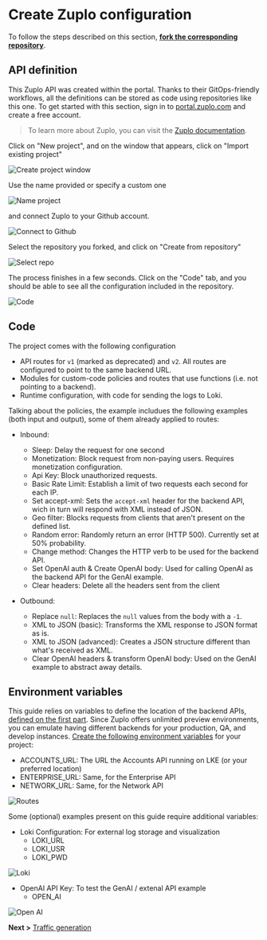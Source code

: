 # Create Zuplo configuration

To follow the steps described on this section, **[fork the corresponding repository](https://github.com/jgaonakm/jericalla-mobile-api-mgr)**.

## API definition

This Zuplo API was created within the portal. Thanks to their GitOps-friendly workflows, all the definitions can be stored as code using repositories like this one. To get started with this section, sign in to [portal.zuplo.com](portal.zuplo.com) and create a free account.

> To learn more about Zuplo, you can visit the [Zuplo documentation](https://zuplo.com/docs).

Click on "New project", and on the window that appears, click on "Import existing project"

![Create project window](img/create-project.png)

Use the name provided or specify a custom one

![Name project](img/name-project.png)

and connect Zuplo to your Github account.

![Connect to Github](img/authorize-zuplo.png)

Select the repository you forked, and click on "Create from repository"

![Select repo](img/select-repo.png)

The process finishes in a few seconds. Click on the "Code" tab, and you should be able to see all the configuration included in the repository.

![Code](img/code.png)

## Code

The project comes with the following configuration

- API routes for `v1` (marked as deprecated) and `v2`. All routes are configured to point to the same backend URL.
- Modules for custom-code policies and routes that use functions (i.e. not pointing to a backend).
- Runtime configuration, with code for sending the logs to Loki.

Talking about the policies, the example includues the following examples (both input and output), some of them already applied to routes:

- Inbound:
  - Sleep: Delay the request for one second
  - Monetization: Block request from non-paying users. Requires monetization configuration.
  - Api Key: Block unauthorized requests.
  - Basic Rate Limit: Establish a limit of two requests each second for each IP.
  - Set accept-xml: Sets the `accept-xml` header for the backend API, wich in turn will respond with XML instead of JSON.
  - Geo filter: Blocks requests from clients that aren't present on the defined list.
  - Random error: Randomly return an error (HTTP 500). Currently set at 50% probability.
  - Change method: Changes the HTTP verb to be used for the backend API.
  - Set OpenAI auth & Create OpenAI body: Used for calling OpenAI as the backend API for the GenAI example.
  - Clear headers: Delete all the headers sent from the client

- Outbound:
  - Replace `null`: Replaces the `null` values from the body with a `-1`.
  - XML to JSON (basic): Transforms the XML response to JSON format as is.
  - XML to JSON (advanced): Creates a JSON structure different than what's received as XML.
  - Clear OpenAI headers & transform OpenAI body: Used on the GenAI example to abstract away details.

## Environment variables

This guide relies on variables to define the location of the backend APIs, [defined on the first part](https://github.com/jgaonakm/jericalla-mobile-api). Since Zuplo offers unlimited preview environments, you can emulate having different backends for your production, QA, and develop instances. [Create the following environment variables](https://zuplo.com/docs/articles/environment-variables) for your project:

- ACCOUNTS_URL: The URL the Accounts API running on LKE (or your preferred location)
- ENTERPRISE_URL: Same, for the Enterprise API
- NETWORK_URL: Same, for the Network API

![Routes](img/routes.png)

Some (optional) examples present on this guide require additional variables:

- Loki Configuration: For external log storage and visualization
  - LOKI_URL
  - LOKI_USR
  - LOKI_PWD

![Loki](img/loki.png)

- OpenAI API Key: To test the GenAI / extenal API example
  - OPEN_AI

![Open AI](img/open-ai.png)

**Next >** [Traffic generation](zuplo.md)
